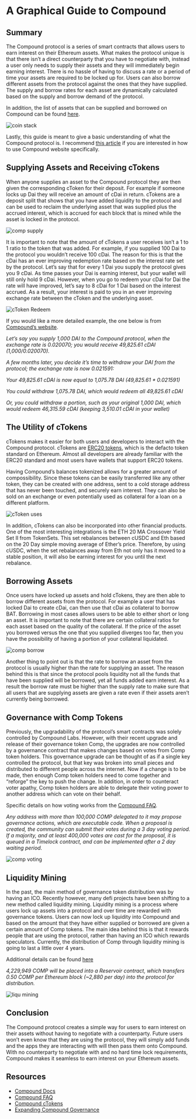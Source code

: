 # A Graphical Guide to Compound

## Summary
The Compound protocol is a series of smart contracts that allows users to earn interest on their Ethereum assets. What makes the protocol unique is that there isn’t a direct counterparty that you have to negotiate with, instead a user only needs to supply their assets and they will immediately begin earning interest. There is no hassle of having to discuss a rate or a period of time your assets are required to be locked up for. Users can also borrow different assets from the protocol against the ones that they have supplied. The supply and borrow rates for each asset are dynamically calculated based on the supply and borrow demand of the protocol.

In addition, the list of assets that can be supplied and borrowed on Compound can be found [here](https://compound.finance/markets).

![coin stack](/docs/assets/images/compound_guide/coin_stack.jpg)

Lastly, this guide is meant to give a basic understanding of what the Compound protocol is. I recommend [this article](https://medium.com/compound-finance/the-compound-guide-to-supplying-borrowing-crypto-assets-94821f2950a0) if you are interested in how to use Compound website specifically.


## Supplying Assets and Receiving cTokens   
When anyone supplies an asset to the Compound protocol they are then given the corresponding cToken for their deposit. For example if someone locks up Dai they will receive an amount of cDai in return. cTokens are a deposit split that shows that you have added liquidity to the protocol and can be used to reclaim the underlying asset that was supplied plus the accrued interest, which is accrued for each block that is mined while the asset is locked in the protocol.

![comp supply](/docs/assets/images/compound_guide/comp_supply.png)

It is important to note that the amount of cTokens a user receives isn’t a 1 to 1 ratio to the token that was added. For example, if you supplied 100 Dai to the protocol you wouldn’t receive 100 cDai. The reason for this is that the cDai has an ever improving redemption rate based on the interest rate set by the protocol. Let’s say that for every 1 Dai you supply the protocol gives you 9 cDai. As time passes your Dai is earning interest, but your wallet will still only hold 9 cDai. However, when you go to redeem your cDai for Dai the rate will have improved, let’s say to 8 cDai for 1 Dai based on the interest accrued. As a result, your interest is paid to you in an ever improving exchange rate between the cToken and the underlying asset. 

![cToken Redeem](/docs/assets/images/compound_guide/cToken_redeem.png)

If you would like a more detailed example, the one below is from [Compound’s website](https://compound.finance/ctokens). 

_Let’s say you supply 1,000 DAI to the Compound protocol, when the exchange rate is 0.020070; you would receive 49,825.61 cDAI (1,000/0.020070)._

_A few months later, you decide it’s time to withdraw your DAI from the protocol; the exchange rate is now 0.021591:_

_Your 49,825.61 cDAI is now equal to 1,075.78 DAI (49,825.61 * 0.021591)_

_You could withdraw 1,075.78 DAI, which would redeem all 49,825.61 cDAI_

_Or, you could withdraw a portion, such as your original 1,000 DAI, which would redeem 46,315.59 cDAI (keeping 3,510.01 cDAI in your wallet)_


## The Utility of cTokens 

cTokens makes it easier for both users and developers to interact with the Compound protocol. cTokens are [ERC20 tokens](https://docs.ethhub.io/guides/a-straightforward-guide-erc20-tokens/), which is the defacto token standard on Ethereum. Almost all developers are already familiar with the ERC20 standard and most users have wallets that support ERC20 tokens. 

Having Compound’s balances tokenized allows for a greater amount of compossibility. Since these tokens can be easily transferred like any other token, they can be created with one address, sent to a cold storage address that has never been touched, and securely earn interest. They can also be sold on an exchange or even potentially used as collateral for a loan on a different platform. 

![cToken uses](/docs/assets/images/compound_guide/cToken_uses.png)

In addition, cTokens can also be incorporated into other financial products. One of the most interesting integrations is the ETH 20 MA Crossover Yield Set II from TokenSets. This set rebalances between cUSDC and Eth based on the 20 Day simple moving average of Ether’s price. Therefore, by using cUSDC, when the set rebalances away from Eth not only has it moved to a stable position, it will also be earning interest for you until the next rebalance. 

## Borrowing Assets
Once users have locked up assets and hold cTokens, they are then able to borrow different assets from the protocol. For example a user that has locked Dai to create cDai, can then use that cDai as collateral to borrow BAT. Borrowing in most cases allows users to be able to either short or long an asset. It is important to note that there are certain collateral ratios for each asset based on the quality of the collateral. If the price of the asset you borrowed versus the one that you supplied diverges too far, then you have the possibility of having a portion of your collateral liquidated.

![comp borrow](/docs/assets/images/compound_guide/comp_borrow.png)

Another thing to point out is that the rate to borrow an asset from the protocol is usually higher than the rate for supplying an asset. The reason behind this is that since the protocol pools liquidity not all the funds that have been supplied will be borrowed, yet all funds added earn interest. As a result the borrow rate must be higher than the supply rate to make sure that all users that are supplying assets are given a rate even if their assets aren’t currently being borrowed. 

## Governance with Comp Tokens
Previously, the upgradability of the protocol’s smart contracts was solely controlled by Compound Labs. However, with their recent upgrade and release of their governance token Comp, the upgrades are now controlled by a governance contract that makes changes based on votes from Comp token holders. This governance upgrade can be thought of as if a single key controlled the protocol, but that key was broken into small pieces and distributed to different people across the internet. Now if a change is to be made, then enough Comp token holders need to come together and “reforge” the key to push the change. In addition, in order to counteract voter apathy, Comp token holders are able to delegate their voting power to another address which can vote on their behalf.

Specific details on how voting works from the [Compound FAQ](https://medium.com/compound-finance/faq-1a2636713b69). 

_Any address with more than 100,000 COMP delegated to it may propose governance actions, which are executable code. When a proposal is created, the community can submit their votes during a 3 day voting period. If a majority, and at least 400,000 votes are cast for the proposal, it is queued in a Timelock contract, and can be implemented after a 2 day waiting period._

![comp voting](/docs/assets/images/compound_guide/comp_voting.png)

## Liquidity Mining
In the past, the main method of governance token distribution was by having an ICO. Recently however, many defi projects have been shifting to a new method called liquidity mining. Liquidity mining is a process where users lock up assets into a protocol and over time are rewarded with governance tokens. Users can now lock up liquidity into Compound and based on the amount that they have either supplied or borrowed are given a certain amount of Comp tokens. The main idea behind this is that it rewards people that are using the protocol, rather than having an ICO which rewards speculators. Currently, the distribution of Comp through liquidity mining is going to last a little over 4 years.

Additional details can be found [here](https://medium.com/compound-finance/expanding-compound-governance-ce13fcd4fe36)

_4,229,949 COMP will be placed into a Reservoir contract, which transfers 0.50 COMP per Ethereum block (~2,880 per day) into the protocol for distribution._ 

![liqu mining](/docs/assets/images/compound_guide/liqu_mining.png)

## Conclusion
The Compound protocol creates a simple way for users to earn interest on their assets without having to negotiate with a counterparty. Future users won’t even know that they are using the protocol, they will simply add funds and the apps they are interacting with will then pass them onto Compound. With no counterparty to negotiate with and no hard time lock requirements, Compound makes it seamless to earn interest on your Ethereum assets.

## Resources

* [Compound Docs](https://compound.finance/docs)
* [Compound FAQ](https://medium.com/compound-finance/faq-1a2636713b69)
* [Compound cTokens](https://compound.finance/ctokens)
* [Expanding Compound Governance](https://medium.com/compound-finance/expanding-compound-governance-ce13fcd4fe36)

